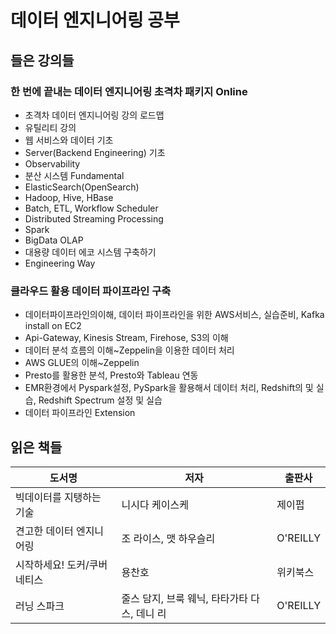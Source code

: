 # 데이터 엔지니어링 공부

## 들은 강의들

### 한 번에 끝내는 데이터 엔지니어링 초격차 패키지 Online

- 초격차 데이터 엔지니어링 강의 로드맵
- 유틸리티 강의
- 웹 서비스와 데이터 기초
- Server(Backend Engineering) 기초
- Observability
- 분산 시스템 Fundamental
- ElasticSearch(OpenSearch)
- Hadoop, Hive, HBase
- Batch, ETL, Workflow Scheduler
- Distributed Streaming Processing
- Spark
- BigData OLAP
- 대용량 데이터 에코 시스템 구축하기
- Engineering Way

### 클라우드 활용 데이터 파이프라인 구축

- 데이터파이프라인의이해, 데이터 파이프라인을 위한 AWS서비스, 실습준비, Kafka install on EC2
- Api-Gateway, Kinesis Stream, Firehose, S3의 이해
- 데이터 분석 흐름의 이해~Zeppelin을 이용한 데이터 처리
- AWS GLUE의 이해~Zeppelin
- Presto를 활용한 분석, Presto와 Tableau 연동
- EMR환경에서 Pyspark설정, PySpark을 활용해서 데이터 처리, Redshift의 및 실습, Redshift Spectrum 설정 및 실습
- 데이터 파이프라인 Extension

## 읽은 책들

| 도서명                         | 저자                                 | 출판사    |
|--------------------------------|--------------------------------------|-----------|
| 빅데이터를 지탱하는 기술       | 니시다 케이스케                    | 제이펍    |
| 견고한 데이터 엔지니어링       | 조 라이스, 맷 하우슬리              | O'REILLY  |
| 시작하세요! 도커/쿠버네티스    | 용찬호                               | 위키북스  |
| 러닝 스파크                    | 줄스 담지, 브룩 웨닉, 타타가타 다스, 데니 리 | O'REILLY  |


